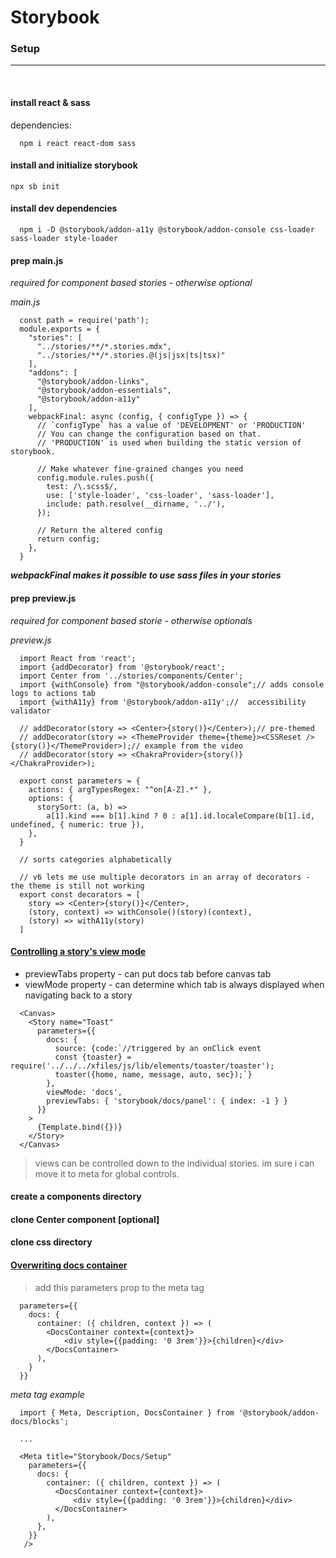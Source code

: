 # Storybook

### Setup

<hr/>
<br/>

#### install react & sass
dependencies:

```
  npm i react react-dom sass
```

#### install and initialize storybook
```
npx sb init
```

#### install dev dependencies
```
  npm i -D @storybook/addon-a11y @storybook/addon-console css-loader sass-loader style-loader
```

#### prep main.js   
*_required for component based stories - otherwise optional_*   

_main.js_   

```
  const path = require('path');
  module.exports = {
    "stories": [
      "../stories/**/*.stories.mdx",
      "../stories/**/*.stories.@(js|jsx|ts|tsx)"
    ],
    "addons": [
      "@storybook/addon-links",
      "@storybook/addon-essentials",
      "@storybook/addon-a11y"
    ],
    webpackFinal: async (config, { configType }) => {
      // `configType` has a value of 'DEVELOPMENT' or 'PRODUCTION'
      // You can change the configuration based on that.
      // 'PRODUCTION' is used when building the static version of storybook.

      // Make whatever fine-grained changes you need
      config.module.rules.push({
        test: /\.scss$/,
        use: ['style-loader', 'css-loader', 'sass-loader'],
        include: path.resolve(__dirname, '../'),
      });

      // Return the altered config
      return config;
    },
  }

```
**_webpackFinal makes it possible to use sass files in your stories_**

#### prep preview.js   
*_required for component based storie - otherwise optionals_*

_preview.js_   

```
  import React from 'react';
  import {addDecorator} from '@storybook/react';
  import Center from '../stories/components/Center';
  import {withConsole} from "@storybook/addon-console";// adds console logs to actions tab
  import {withA11y} from '@storybook/addon-a11y';//  accessibility validator

  // addDecorator(story => <Center>{story()}</Center>);// pre-themed
  // addDecorator(story => <ThemeProvider theme={theme}><CSSReset />{story()}</ThemeProvider>);// example from the video
  // addDecorator(story => <ChakraProvider>{story()}</ChakraProvider>);

  export const parameters = {
    actions: { argTypesRegex: "^on[A-Z].*" },
    options: {
      storySort: (a, b) =>
        a[1].kind === b[1].kind ? 0 : a[1].id.localeCompare(b[1].id, undefined, { numeric: true }),
    },
  }

  // sorts categories alphabetically

  // v6 lets me use multiple decorators in an array of decorators - the theme is still not working
  export const decorators = [
    story => <Center>{story()}</Center>,
    (story, context) => withConsole()(story)(context),
    (story) => withA11y(story)
  ]

```

#### [Controlling a story's view mode](https://github.com/storybookjs/storybook/blob/master/addons/docs/docs/recipes.md#controlling-a-storys-view-mode)   
- previewTabs property - can put docs tab before canvas tab
- viewMode property - can determine which tab is always displayed when navigating back to a story

```
  <Canvas>
    <Story name="Toast"
      parameters={{
        docs: {
          source: {code:`//triggered by an onClick event
          const {toaster} = require('../../../xfiles/js/lib/elements/toaster/toaster');
          toaster({home, name, message, auto, sec});`}
        },
        viewMode: 'docs',
        previewTabs: { 'storybook/docs/panel': { index: -1 } }
      }}
    >
      {Template.bind({})}
    </Story>
  </Canvas>
```
> views can be controlled down to the individual stories. im sure i can move it to meta for global controls.

#### create a components directory
#### clone Center component [optional]
#### clone css directory

#### [Overwriting docs container](https://github.com/storybookjs/storybook/blob/master/addons/docs/docs/recipes.md#overwriting-docs-container)   
> add this parameters prop to the meta tag

```
  parameters={{
    docs: {
      container: ({ children, context }) => (
        <DocsContainer context={context}>
            <div style={{padding: '0 3rem'}}>{children}</div>
        </DocsContainer>
      ),
    }
  }}
```

_meta tag example_

```
  import { Meta, Description, DocsContainer } from '@storybook/addon-docs/blocks';

  ...

  <Meta title="Storybook/Docs/Setup"
    parameters={{
      docs: {
        container: ({ children, context }) => (
          <DocsContainer context={context}>
              <div style={{padding: '0 3rem'}}>{children}</div>
          </DocsContainer>
        ),
      },
    }}
   />
```

